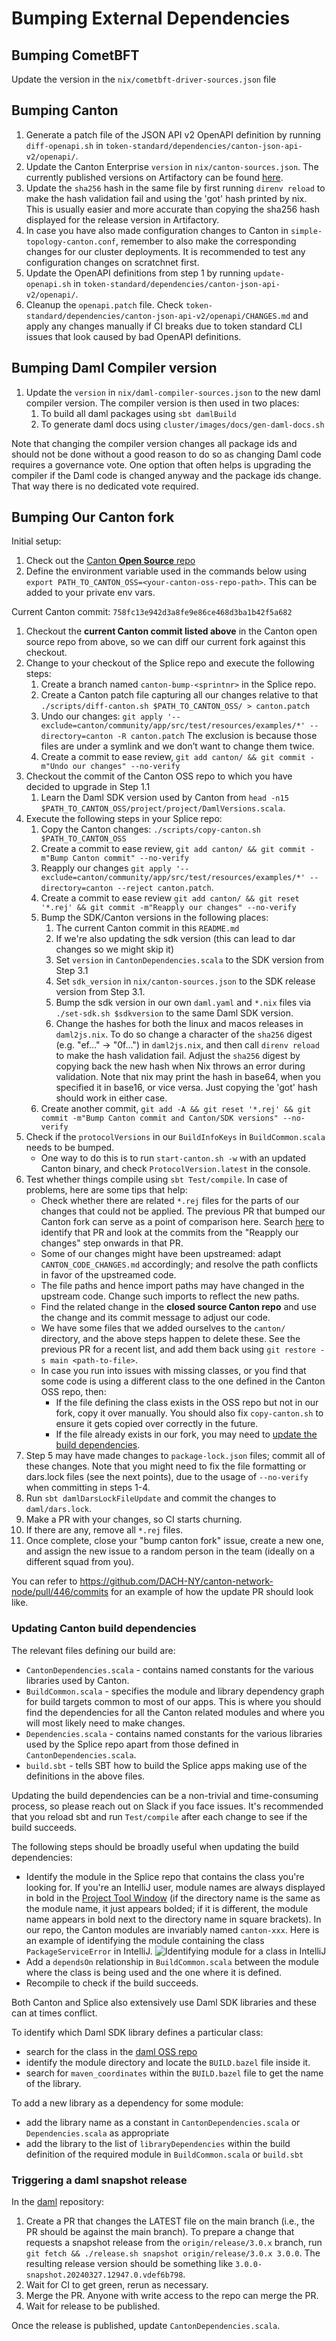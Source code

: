 # Bumping External Dependencies

## Bumping CometBFT

Update the version in the `nix/cometbft-driver-sources.json` file

## Bumping Canton

1. Generate a patch file of the JSON API v2 OpenAPI definition by running `diff-openapi.sh` in `token-standard/dependencies/canton-json-api-v2/openapi/`.
2. Update the Canton Enterprise `version` in `nix/canton-sources.json`. The currently published versions on
   Artifactory can be found [here](https://digitalasset.jfrog.io/ui/repos/tree/General/canton-enterprise).
3. Update the `sha256` hash in the same file by first running `direnv reload` to make the hash validation fail
   and using the 'got' hash printed by nix. This is usually easier and more accurate than copying the sha256 hash
   displayed for the release version in Artifactory.
4. In case you have also made configuration changes to Canton in `simple-topology-canton.conf`, remember
   to also make the corresponding changes for our cluster deployments. It is recommended to test any configuration
   changes on scratchnet first.
5. Update the OpenAPI definitions from step 1 by running `update-openapi.sh` in `token-standard/dependencies/canton-json-api-v2/openapi/`.
6. Cleanup the `openapi.patch` file.
   Check `token-standard/dependencies/canton-json-api-v2/openapi/CHANGES.md` and apply any changes manually if CI breaks due to
   token standard CLI issues that look caused by bad OpenAPI definitions.

## Bumping Daml Compiler version

1. Update the `version` in `nix/daml-compiler-sources.json` to the new daml compiler version.
   The compiler version is then used in two places:
   1. To build all daml packages using `sbt damlBuild`
   2. To generate daml docs using `cluster/images/docs/gen-daml-docs.sh`

Note that changing the compiler version changes all package ids and should not be done
without a good reason to do so as changing Daml code requires a governance vote.
One option that often helps is upgrading the compiler if the Daml code is changed anyway
and the package ids change. That way there is no dedicated vote required.

## Bumping Our Canton fork

Initial setup:

1. Check out the [Canton **Open Source** repo](https://github.com/digital-asset/canton)
2. Define the environment variable used in the commands below using `export PATH_TO_CANTON_OSS=<your-canton-oss-repo-path>`. This can be added to your private env vars.

Current Canton commit: `758fc13e942d3a8fe9e86ce468d3ba1b42f5a682`

1. Checkout the **current Canton commit listed above** in the Canton open source repo from above, so we can diff our current fork against this checkout.
2. Change to your checkout of the Splice repo and execute the following steps:
   1. Create a branch named `canton-bump-<sprintnr>` in the Splice repo.
   2. Create a Canton patch file capturing all our changes relative to that `./scripts/diff-canton.sh $PATH_TO_CANTON_OSS/ > canton.patch`
   3. Undo our changes: `git apply '--exclude=canton/community/app/src/test/resources/examples/*' --directory=canton -R canton.patch`
      The exclusion is because those files are under a symlink and we don’t want to change them twice.
   4. Create a commit to ease review, `git add canton/ && git commit -m"Undo our changes" --no-verify`
3. Checkout the commit of the Canton OSS repo to which you have decided to upgrade in Step 1.1
   1. Learn the Daml SDK version used by Canton from `head -n15 $PATH_TO_CANTON_OSS/project/project/DamlVersions.scala`.
5. Execute the following steps in your Splice repo:
   1. Copy the Canton changes: `./scripts/copy-canton.sh $PATH_TO_CANTON_OSS`
   2. Create a commit to ease review, `git add canton/ && git commit -m"Bump Canton commit" --no-verify`
   3. Reapply our changes `git apply '--exclude=canton/community/app/src/test/resources/examples/*' --directory=canton --reject canton.patch`.
   4. Create a commit to ease review `git add canton/ && git reset '*.rej' && git commit -m"Reapply our changes" --no-verify`
   5. Bump the SDK/Canton versions in the following places:
      1. The current Canton commit in this `README.md`
      2. If we're also updating the sdk version (this can lead to dar changes so we might skip it)
        1. Set `version` in `CantonDependencies.scala` to the SDK version from Step 3.1
        2. Set `sdk_version` in `nix/canton-sources.json` to the SDK release version from Step 3.1.
        3. Bump the sdk version in our own `daml.yaml` and `*.nix` files via `./set-sdk.sh $sdkversion` to the same Daml SDK version.
        4. Change the hashes for both the linux and macos releases in `daml2js.nix`. To do so change a character of the `sha256` digest (e.g. "ef..." -> "0f...") in `daml2js.nix`,
           and then call `direnv reload` to make the hash validation fail. Adjust the `sha256` digest by copying back the new hash when Nix throws an error during validation.
           Note that nix may print the hash in base64, when you specified it in base16, or vice versa. Just copying the 'got' hash should work in either case.
   6. Create another commit, `git add -A && git reset '*.rej' && git commit -m"Bump Canton commit and Canton/SDK versions" --no-verify`
6. Check if the `protocolVersions` in our `BuildInfoKeys` in `BuildCommon.scala` needs to be bumped.
   - One way to do this is to run `start-canton.sh -w` with an updated Canton binary, and check `ProtocolVersion.latest` in the console.
7. Test whether things compile using `sbt Test/compile`.
   In case of problems, here are some tips that help:
   - Check whether there are related `*.rej` files for the parts of our changes that could not be applied.
     The previous PR that bumped our Canton fork can serve as a point of comparison here.
     Search [here](https://github.com/DACH-NY/canton-network-node/pulls?q=is%3Apr+%22bump+canton%22) to identify that PR and
     look at the commits from the "Reapply our changes" step onwards in that PR.
   - Some of our changes might have been upstreamed: adapt `CANTON_CODE_CHANGES.md` accordingly; and resolve the path
     conflicts in favor of the upstreamed code.
   - The file paths and hence import paths may have changed in the upstream code. Change such imports to reflect the new paths.
   - Find the related change in the **closed source Canton repo** and use the change and its commit message to adjust our code.
   - We have some files that we added ourselves to the `canton/` directory, and the above steps happen to delete these.
     See the previous PR for a recent list, and add them back using `git restore -s main <path-to-file>`.
   - In case you run into issues with missing classes, or you find that some code is using a different class to the one defined in the Canton OSS repo,
     then:
     - If the file defining the class exists in the OSS repo but not in our fork, copy it over manually. You should also fix `copy-canton.sh` to ensure it gets
       copied over correctly in the future.
     - If the file already exists in our fork, you may need to [update the build dependencies](#updating-canton-build-dependencies).
8. Step 5 may have made changes to `package-lock.json` files; commit all of these changes.
   Note that you might need to fix the file formatting or dars.lock files (see the next points), due to the usage of `--no-verify` when committing in steps 1-4.
9. Run `sbt damlDarsLockFileUpdate` and commit the changes to `daml/dars.lock`.
10. Make a PR with your changes, so CI starts churning.
11. If there are any, remove all `*.rej` files.
12. Once complete, close your "bump canton fork" issue, create a new one, and assign the new issue to a random person in the team (ideally on a different squad from you).

You can refer to https://github.com/DACH-NY/canton-network-node/pull/446/commits for an example of how the update PR should look like.


### Updating Canton build dependencies

The relevant files defining our build are:
- `CantonDependencies.scala` - contains named constants for the various libraries used by Canton.
- `BuildCommon.scala` - specifies the module and library dependency graph for build targets common to most of our apps.
This is where you should find the dependencies for all the Canton related modules and where you will most likely need to make changes.
- `Dependencies.scala` - contains named constants for the various libraries used by the Splice repo apart from those defined in `CantonDependencies.scala`.
- `build.sbt` - tells SBT how to build the Splice apps making use of the definitions in the above files.

Updating the build dependencies can be a non-trivial and time-consuming process, so please reach out on Slack if you face issues.
It's recommended that you reload sbt and run `Test/compile` after each change to see if the build succeeds.

The following steps should be broadly useful when updating the build dependencies:

- Identify the module in the Splice repo that contains the class you're looking for. If you're an IntelliJ user, module names are
  always displayed in bold in the [Project Tool Window](https://www.jetbrains.com/help/idea/project-tool-window.html)
  (if the directory name is the same as the module name, it just appears bolded; if it is different, the module name appears in bold next
  to the directory name in square brackets). In our repo, the Canton modules are invariably named `canton-xxx`.
  Here is an example of identifying the module containing the class `PackageServiceError` in IntelliJ.
  ![Identifying module for a class in IntelliJ](readme/images/identifying-module-for-class.png)
- Add a `dependsOn` relationship in `BuildCommon.scala` between the module where the class is being used and the one where it is defined.
- Recompile to check if the build succeeds.

Both Canton and Splice also extensively use Daml SDK libraries and these can at times conflict.

To identify which Daml SDK library defines a particular class:
- search for the class in the [daml OSS repo](https://github.com/digital-asset/daml?search=1)
- identify the module directory and locate the `BUILD.bazel` file inside it.
- search for `maven_coordinates` within the `BUILD.bazel` file to get the name of the library.

To add a new library as a dependency for some module:
- add the library name as a constant in `CantonDependencies.scala` or `Dependencies.scala` as appropriate
- add the library to the list of `libraryDependencies` within the build definition of the required module in `BuildCommon.scala` or `build.sbt`

### Triggering a daml snapshot release

In the [daml](https://github.com/digital-asset/daml/) repository:

1. Create a PR that changes the LATEST file on the main branch
   (i.e., the PR should be against the main branch).
   To prepare a change that requests a snapshot release from the `origin/release/3.0.x` branch,
   run `git fetch && ./release.sh snapshot origin/release/3.0.x 3.0.0`.
   The resulting release version should be something like `3.0.0-snapshot.20240327.12947.0.vdef6b798`.
2. Wait for CI to get green, rerun as necessary.
3. Merge the PR. Anyone with write access to the repo can merge the PR.
4. Wait for release to be published.

Once the release is published, update `CantonDependencies.scala`.
